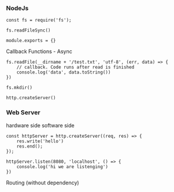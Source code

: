 ### NodeJs

```
const fs = require('fs');

fs.readFileSync()

module.exports = {}
```

 Callback Functions - Async

```
fs.readFile(__dirname + '/test.txt', 'utf-8', (err, data) => {
	// callback. Code runs after read is finished
	console.log('data', data.toString())
})

fs.mkdir()

http.createServer()
```

### Web Server
hardware side
software side

```
const httpServer = http.createServer((req, res) => {
	res.write('hello')
	res.end();
});

httpServer.listen(8080, 'localhost', () => {
	console.log('hi we are listenging')
})

```

Routing (without dependency)
